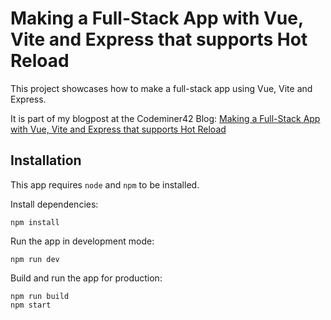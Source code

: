 # Making a Full-Stack App with Vue, Vite and Express that supports Hot Reload

This project showcases how to make a full-stack app using Vue, Vite and Express.

It is part of my blogpost at the Codeminer42 Blog: [Making a Full-Stack App with Vue, Vite and Express that supports Hot Reload](https://blog.codeminer42.com/making-a-full-stack-app-with-vue-vite-and-express-that-supports-hot-reload/)

## Installation

This app requires `node` and `npm` to be installed.

Install dependencies:

```console
npm install
```

Run the app in development mode:

```console
npm run dev
```

Build and run the app for production:

```console
npm run build
npm start
```
